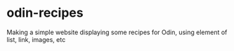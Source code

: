 # odin-recipes
Making a simple website displaying some recipes for Odin, using element of list, link, images, etc
